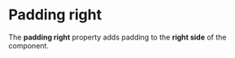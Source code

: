 # Padding right

The **padding right** property adds padding to the **right side** of the component.